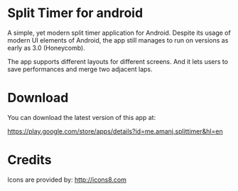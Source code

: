 # Split Timer for android

A simple, yet modern split timer application for Android. Despite its usage of
modern UI elements of Android, the app still manages to run on versions as early
as 3.0 (Honeycomb).


The app supports different layouts for different screens. And it lets users to
save performances and merge two adjacent laps.


# Download

You can download the latest version of this app at:

https://play.google.com/store/apps/details?id=me.amanj.splittimer&hl=en


# Credits

Icons are provided by: http://icons8.com


